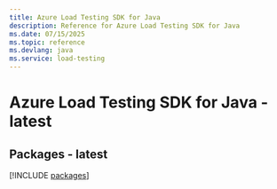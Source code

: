 ```yaml
---
title: Azure Load Testing SDK for Java
description: Reference for Azure Load Testing SDK for Java
ms.date: 07/15/2025
ms.topic: reference
ms.devlang: java
ms.service: load-testing
---
```

# Azure Load Testing SDK for Java - latest
## Packages - latest
[!INCLUDE [packages](load-testing-index.md)]